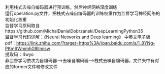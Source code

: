 利用栈式去噪自编码器进行预训练，然后神经网络深度训练  
运行operation.py文件，把栈式去噪自编码器的训练权重作为监督学习神经网络的初始化权重   
监督学习原码取自https://github.com/MichalDanielDobrzanski/DeepLearningPython35  
监督学习代码详解：《Neural Networks and Deep learning》
中英文电子版pdf：https://link.zhihu.com/?target=https%3A//pan.baidu.com/s/1_8YNg-PKm6WmmhG8lImisw   
                提取码：4wyo  
非监督学习依次为自编码器—>去噪自编码器—>栈式去噪自编码器，文件夹中有对应的former文件和修改文件

